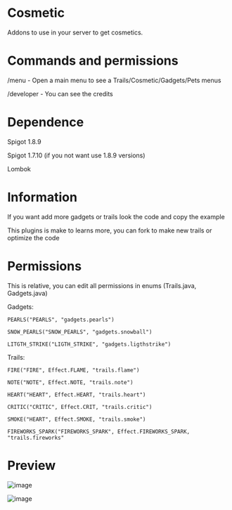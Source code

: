 # Cosmetic
Addons to use in your server to get cosmetics.

# Commands and permissions

/menu - Open a main menu to see a Trails/Cosmetic/Gadgets/Pets menus

/developer - You can see the credits 

# Dependence

Spigot 1.8.9 

Spigot 1.7.10 (if you not want use 1.8.9 versions)

Lombok

# Information

If you want add more gadgets or trails look the code and copy the example

This plugins is make to learns more, you can fork to make new trails or optimize the code
# Permissions
This is relative, you can edit all permissions in enums (Trails.java, Gadgets.java)

Gadgets:

    PEARLS("PEARLS", "gadgets.pearls")
    
    SNOW_PEARLS("SNOW_PEARLS", "gadgets.snowball")
    
    LITGTH_STRIKE("LIGTH_STRIKE", "gadgets.ligthstrike")

Trails:

    FIRE("FIRE", Effect.FLAME, "trails.flame")
    
    NOTE("NOTE", Effect.NOTE, "trails.note")
    
    HEART("HEART", Effect.HEART, "trails.heart")
    
    CRITIC("CRITIC", Effect.CRIT, "trails.critic")
    
    SMOKE("HEART", Effect.SMOKE, "trails.smoke")
    
    FIREWORKS_SPARK("FIREWORKS_SPARK", Effect.FIREWORKS_SPARK, "trails.fireworks"
    
    
    
# Preview
![image](https://user-images.githubusercontent.com/65667910/121339069-670c6700-c91e-11eb-8686-df6681728a42.png)

![image](https://user-images.githubusercontent.com/65667910/121339093-6e337500-c91e-11eb-830a-b71b546ecc51.png)





